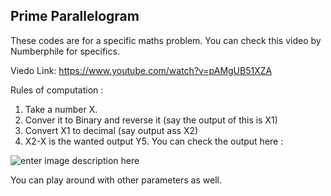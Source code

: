 ## Prime  Parallelogram
These codes are for a specific maths problem. You can check this video by Numberphile for specifics.

Viedo Link: https://www.youtube.com/watch?v=pAMgUB51XZA

Rules of computation :
1.  Take a number X.    
2.  Conver it to Binary and reverse it (say the output of this is X1)    
3.  Convert X1 to decimal (say output ass X2)    
4.  X2-X is the wanted output Y5. 
 You can check the output here :
 
 ![enter image description here](Prime%20%20Parallelogram)
 
You can play around with other parameters as well.
